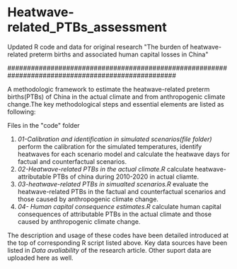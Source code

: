 # Heatwave-related_PTBs_assessment
Updated R code and data for original research "The burden of heatwave-related preterm births and associated human capital losses in China"

###################################################################################################

A methodologic framework to estimate the heatwave-related preterm births(PTBs) of China in the actual climate and from anthropogenic climate change.The key methodological steps and essential elements are listed as following:

Files in the "code" folder
1. _01-Calibration and identification in simulated scenarios(file folder)_ perform the calibration for the simulated temperatures, identify heatwaves for each scenario model and calculate the heatwave days for factual and counterfactual scenarios.
2. _02-Heatwave-related PTBs in the actual climate.R_ calculate heatwave-attributable PTBs of china during 2010-2020 in actual cliamte.
3. _03-heatwave-related PTBs in simualted scenarios.R_ evaluate the heatwave-related PTBs in the factual and counterfactual scenarios and those caused by anthropogenic climate change.
4. _04- Human capital consequence estimates.R_ calculate human capital consequences of attributable PTBs in the actual climate and those caused by anthropogenic climate change.

The description and usage of these codes have been detailed introduced at the top of corresponding R script listed above.
Key data sources have been listed in _Data avaliability_ of the research article. Other suport data are uploaded here as well.
